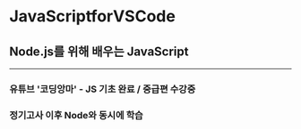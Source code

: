 # JavaScriptforVSCode

## Node.js를 위해 배우는 JavaScript
---

### 유튜브 '코딩앙마' - JS 기초 완료 / 중급편 수강중
### 정기고사 이후 Node와 동시에 학습